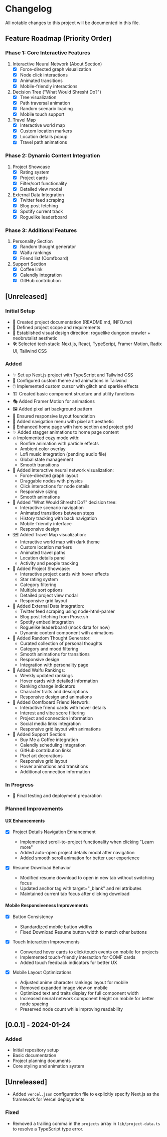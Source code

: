 # Changelog

All notable changes to this project will be documented in this file.

## Feature Roadmap (Priority Order)

### Phase 1: Core Interactive Features
1. Interactive Neural Network (About Section)
   - [x] Force-directed graph visualization
   - [x] Node click interactions
   - [x] Animated transitions
   - [x] Mobile-friendly interactions

2. Decision Tree ("What Would Shresht Do?")
   - [x] Tree visualization
   - [x] Path traversal animation
   - [x] Random scenario loading
   - [x] Mobile touch support

3. Travel Map
   - [x] Interactive world map
   - [x] Custom location markers
   - [x] Location details popup
   - [x] Travel path animations

### Phase 2: Dynamic Content Integration
1. Project Showcase
   - [x] Rating system
   - [x] Project cards
   - [x] Filter/sort functionality
   - [x] Detailed view modal

2. External Data Integration
   - [x] Twitter feed scraping
   - [x] Blog post fetching
   - [x] Spotify current track
   - [x] Roguelike leaderboard

### Phase 3: Additional Features
1. Personality Section
   - [x] Random thought generator
   - [x] Waifu rankings
   - [x] Friend list (Oomfboard)

2. Support Section
   - [x] Coffee link
   - [x] Calendly integration
   - [x] GitHub contribution

## [Unreleased]

### Initial Setup
- 📝 Created project documentation (README.md, INFO.md)
- 🎯 Defined project scope and requirements
- 🎨 Established visual design direction: roguelike dungeon crawler + neobrutalist aesthetic
- 🛠️ Selected tech stack: Next.js, React, TypeScript, Framer Motion, Radix UI, Tailwind CSS

### Added
- ✨ Set up Next.js project with TypeScript and Tailwind CSS
- 🎨 Configured custom theme and animations in Tailwind
- 🖱️ Implemented custom cursor with glitch and sparkle effects
- 🏗️ Created basic component structure and utility functions
- 🎭 Added Framer Motion for animations
- 🖼️ Added pixel art background pattern
- 📱 Ensured responsive layout foundation
- 🧭 Added navigation menu with pixel art aesthetic
- 🎨 Enhanced home page with hero section and project grid
- ✨ Added stagger animations to home page content
- 🔥 Implemented cozy mode with:
  - Bonfire animation with particle effects
  - Ambient color overlay
  - Lofi music integration (pending audio file)
  - Global state management
  - Smooth transitions
- 🧠 Added interactive neural network visualization:
  - Force-directed graph layout
  - Draggable nodes with physics
  - Click interactions for node details
  - Responsive sizing
  - Smooth animations
- 🌳 Added "What Would Shresht Do?" decision tree:
  - Interactive scenario navigation
  - Animated transitions between steps
  - History tracking with back navigation
  - Mobile-friendly interface
  - Responsive design
- 🗺️ Added Travel Map visualization:
  - Interactive world map with dark theme
  - Custom location markers
  - Animated travel paths
  - Location details panel
  - Activity and people tracking
- 📂 Added Project Showcase:
  - Interactive project cards with hover effects
  - Star rating system
  - Category filtering
  - Multiple sort options
  - Detailed project view modal
  - Responsive grid layout
- 🔄 Added External Data Integration:
  - Twitter feed scraping using node-html-parser
  - Blog post fetching from Prose.sh
  - Spotify embed integration
  - Roguelike leaderboard (mock data for now)
  - Dynamic content component with animations
- 💭 Added Random Thought Generator:
  - Curated collection of personal thoughts
  - Category and mood filtering
  - Smooth animations for transitions
  - Responsive design
  - Integration with personality page
- 🌟 Added Waifu Rankings:
  - Weekly updated rankings
  - Hover cards with detailed information
  - Ranking change indicators
  - Character traits and descriptions
  - Responsive design and animations
- 👥 Added Oomfboard Friend Network:
  - Interactive friend cards with hover details
  - Interest and vibe score filtering
  - Project and connection information
  - Social media links integration
  - Responsive grid layout with animations
- 🤝 Added Support Section:
  - Buy Me a Coffee integration
  - Calendly scheduling integration
  - GitHub contribution links
  - Pixel art decorations
  - Responsive grid layout
  - Hover animations and transitions
  - Additional connection information

### In Progress
- 🎯 Final testing and deployment preparation

### Planned Improvements

#### UX Enhancements
- [x] Project Details Navigation Enhancement
  - Implemented scroll-to-project functionality when clicking "Learn more"
  - Added auto-open project details modal after navigation
  - Added smooth scroll animation for better user experience

- [x] Resume Download Behavior
  - Modified resume download to open in new tab without switching focus
  - Updated anchor tag with target="_blank" and rel attributes
  - Maintained current tab focus after clicking download

#### Mobile Responsiveness Improvements
- [x] Button Consistency
  - Standardized mobile button widths
  - Fixed Download Resume button width to match other buttons

- [x] Touch Interaction Improvements
  - Converted hover cards to click/touch events on mobile for projects
  - Implemented touch-friendly interaction for OOMF cards
  - Added touch feedback indicators for better UX

- [x] Mobile Layout Optimizations
  - Adjusted anime character rankings layout for mobile
  - Removed expanded image view on mobile
  - Optimized text and traits display for full component width
  - Increased neural network component height on mobile for better node spacing
  - Preserved node count while improving readability

## [0.0.1] - 2024-01-24
### Added
- Initial repository setup
- Basic documentation
- Project planning documents
- Core styling and animation system

## [Unreleased]
- Added `vercel.json` configuration file to explicitly specify Next.js as the framework for Vercel deployments
### Fixed
- Removed a trailing comma in the `projects` array in `lib/project-data.ts` to resolve a TypeScript type error. 